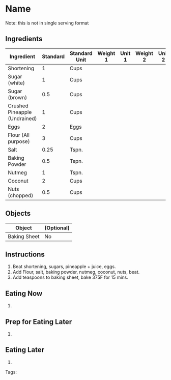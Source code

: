 # Name

Note: this is not in single serving format

## Ingredients

|      Ingredient         | Standard | Standard Unit | Weight 1 | Unit 1 | Weight 2 | Unit 2 |
|      ----------         | -------- | ------------- | -------- | ------ | -------- | ------ |
| Shortening              | 1        | Cups          |          |        |          |        |
| Sugar (white)           | 1        | Cups          |          |        |          |        |
| Sugar (brown)           | 0.5      | Cups          |          |        |          |        |
| Crushed Pineapple (Undrained)|1    | Cups          |          |        |          |        |
| Eggs                    | 2        | Eggs          |          |        |          |        |
| Flour (All purpose)     | 3        | Cups          |          |        |          |        |
| Salt                    | 0.25     | Tspn.         |          |        |          |        |
| Baking Powder           | 0.5      | Tspn.         |          |        |          |        |
| Nutmeg                  | 1        | Tspn.         |          |        |          |        |
| Coconut                 | 2        | Cups          |          |        |          |        |
| Nuts (chopped)          | 0.5      | Cups          |          |        |          |        |

## Objects

|        Object        | (Optional) |
|        ------        | ---------- |
| Baking Sheet         | No         |

## Instructions

1. Beat shortening, sugars, pineapple + juice, eggs.
2. Add Flour, salt, baking powder, nutmeg, coconut, nuts, beat.
3. Add teaspoons to baking sheet, bake 375F for 15 mins.

## Eating Now

1. 

## Prep for Eating Later

1. 

## Eating Later

1. 

Tags: 
